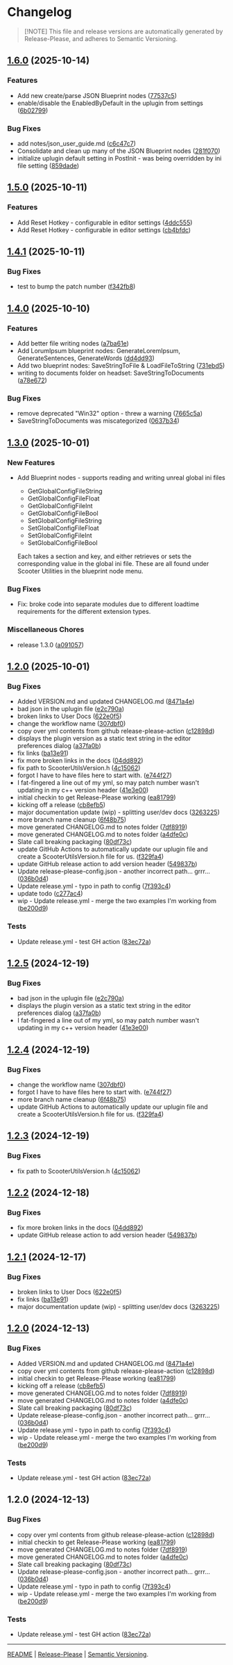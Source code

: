 # Changelog
>[!NOTE] This file and release versions are automatically generated by Release-Please, and adheres to Semantic Versioning.


## [1.6.0](https://github.com/ScottKirvan/ScooterUtils/compare/v1.5.0...v1.6.0) (2025-10-14)


### Features

* Add new create/parse JSON Blueprint nodes ([77537c5](https://github.com/ScottKirvan/ScooterUtils/commit/77537c5b595aab009cb0edd012ce83444fec2969))
* enable/disable the EnabledByDefault in the uplugin from settings ([6b02799](https://github.com/ScottKirvan/ScooterUtils/commit/6b02799682f9d2f8a7b25d9859db663c629cc1e4))


### Bug Fixes

* add notes/json_user_guide.md ([c6c47c7](https://github.com/ScottKirvan/ScooterUtils/commit/c6c47c7f15ae94b45ed0e7e001949d89d7264157))
* Consolidate and clean up many of the JSON Blueprint nodes ([281f070](https://github.com/ScottKirvan/ScooterUtils/commit/281f07085b4c0b61fbfab61b89abf7df1c523339))
* initialize uplugin default setting in PostInit - was being overridden by ini file setting ([859dade](https://github.com/ScottKirvan/ScooterUtils/commit/859dade996d50e9c0ad022bbdf8f9a0290df58be))

## [1.5.0](https://github.com/ScottKirvan/ScooterUtils/compare/v1.4.1...v1.5.0) (2025-10-11)


### Features

* Add Reset Hotkey - configurable in editor settings ([4ddc555](https://github.com/ScottKirvan/ScooterUtils/commit/4ddc5556e8f698dd67a0f151214a30bea53747c6))
* Add Reset Hotkey - configurable in editor settings ([cb4bfdc](https://github.com/ScottKirvan/ScooterUtils/commit/cb4bfdc3e34354df3231b6ba8ebf6183d41aa97f))

## [1.4.1](https://github.com/ScottKirvan/ScooterUtils/compare/v1.4.0...v1.4.1) (2025-10-11)


### Bug Fixes

* test to bump the patch number ([f342fb8](https://github.com/ScottKirvan/ScooterUtils/commit/f342fb89921d90bd8facc47242609d3734935660))

## [1.4.0](https://github.com/ScottKirvan/ScooterUtils/compare/v1.3.0...v1.4.0) (2025-10-10)


### Features

* Add better file writing nodes ([a7ba61e](https://github.com/ScottKirvan/ScooterUtils/commit/a7ba61edae759bedec31f8f49da03fb38a9343ce))
* Add LorumIpsum blueprint nodes: GenerateLoremIpsum, GenerateSentences, GenerateWords ([dd4dd93](https://github.com/ScottKirvan/ScooterUtils/commit/dd4dd9378b99ec4ff765cf142d84953ddd88cb46))
* Add two blueprint nodes: SaveStringToFile & LoadFileToString ([731ebd5](https://github.com/ScottKirvan/ScooterUtils/commit/731ebd530a81c8c47d04dff34ad46a4d8e7e4d3a))
* writing to documents folder on headset: SaveStringToDocuments ([a78e672](https://github.com/ScottKirvan/ScooterUtils/commit/a78e672428a27d90fbdaf35e95279e3645c827f6))


### Bug Fixes

* remove deprecated "Win32" option - threw a warning ([7665c5a](https://github.com/ScottKirvan/ScooterUtils/commit/7665c5a57ad0ec5682b4dbbe7d95d455e436e179))
* SaveStringToDocuments was miscategorized ([0637b34](https://github.com/ScottKirvan/ScooterUtils/commit/0637b34944bae8a0c6709a0575133326e085b531))

## [1.3.0](https://github.com/ScottKirvan/ScooterUtils/compare/v1.2.5...v1.3.0) (2025-10-01)


### New Features
* Add Blueprint nodes - supports reading and writing unreal global ini files  
  * GetGlobalConfigFileString
  * GetGlobalConfigFileFloat
  * GetGlobalConfigFileInt
  * GetGlobalConfigFileBool
  * SetGlobalConfigFileString
  * SetGlobalConfigFileFloat
  * SetGlobalConfigFileInt
  * SetGlobalConfigFileBool  

  Each takes a section and key, and either retrieves or sets the corresponding value in the global ini file.
  These are all found under Scooter Utilities in the blueprint node menu.

### Bug Fixes
* Fix: broke code into separate modules due to different loadtime requirements for the different extension types.


### Miscellaneous Chores

* release 1.3.0 ([a091057](https://github.com/ScottKirvan/ScooterUtils/commit/a09105705e410168dd924d0ac20bed0050102eab))

## [1.2.0](https://github.com/ScottKirvan/ScooterUtils/compare/v1.3.0...v1.2.0) (2025-10-01)


### Bug Fixes

* Added VERSION.md and updated CHANGELOG.md ([8471a4e](https://github.com/ScottKirvan/ScooterUtils/commit/8471a4ec24f92f8589398aab52dfe86b37012920))
* bad json in the uplugin file ([e2c790a](https://github.com/ScottKirvan/ScooterUtils/commit/e2c790abe09ed5d8e2493621107a1622e37ead5d))
* broken links to User Docs ([622e0f5](https://github.com/ScottKirvan/ScooterUtils/commit/622e0f57467211585137a1ada2a22cde73517b30))
* change the workflow name ([307dbf0](https://github.com/ScottKirvan/ScooterUtils/commit/307dbf0acdcaee12cde55c9b8471b1b50a6f369d))
* copy over yml contents from github release-please-action ([c12898d](https://github.com/ScottKirvan/ScooterUtils/commit/c12898d98c6d83ef63ecdf0b56016c5cffda1170))
* displays the plugin version as a static text string in the editor preferences dialog ([a37fa0b](https://github.com/ScottKirvan/ScooterUtils/commit/a37fa0b0c66cba41ead84311688efff443a7331d))
* fix links ([ba13e91](https://github.com/ScottKirvan/ScooterUtils/commit/ba13e91be3649da9a5c8a4df7b155e71fdc7c199))
* fix more broken links in the docs ([04dd892](https://github.com/ScottKirvan/ScooterUtils/commit/04dd89209e6217c61f79446649321975bd47b9d7))
* fix path to ScooterUtilsVersion.h ([4c15062](https://github.com/ScottKirvan/ScooterUtils/commit/4c1506237700c08e5057e6392ec059112fc9fd9b))
* forgot I have to have files here to start with. ([e744f27](https://github.com/ScottKirvan/ScooterUtils/commit/e744f27f9e3e1a9249710a843d749023ddf29890))
* I fat-fingered a line out of my yml, so may patch number wasn't updating in my c++ version header ([41e3e00](https://github.com/ScottKirvan/ScooterUtils/commit/41e3e003553c48e80d23304f8ab5dc567b1ae87b))
* initial checkin to get Release-Please working ([ea81799](https://github.com/ScottKirvan/ScooterUtils/commit/ea81799be2d25ea5c86eeb35d562d9933e63136a))
* kicking off a release ([cb8efb5](https://github.com/ScottKirvan/ScooterUtils/commit/cb8efb51809b5f577939598539e2dff73f81ffbe))
* major documentation update (wip) - splitting user/dev docs ([3263225](https://github.com/ScottKirvan/ScooterUtils/commit/32632255a2a9964dc7d03bf8ac04754d08b46aa0))
* more branch name cleanup ([6f48b75](https://github.com/ScottKirvan/ScooterUtils/commit/6f48b75065d3f267dc511f872778045fe4a195af))
* move generated CHANGELOG.md to notes folder ([7df8919](https://github.com/ScottKirvan/ScooterUtils/commit/7df89197b274a9dd6deddcf567ef13c10301d44d))
* move generated CHANGELOG.md to notes folder ([a4dfe0c](https://github.com/ScottKirvan/ScooterUtils/commit/a4dfe0c4616e347cc96902dcfce50216b61f62b7))
* Slate call breaking packaging ([80df73c](https://github.com/ScottKirvan/ScooterUtils/commit/80df73c77124a0bdfe72451f82b66208958aa3c1))
* update GitHub Actions to automatically update our uplugin file and create a ScooterUtilsVersion.h file for us. ([f329fa4](https://github.com/ScottKirvan/ScooterUtils/commit/f329fa45c62c76e8366b0b6f757654440c0fa427))
* update GitHub release action to add version header ([549837b](https://github.com/ScottKirvan/ScooterUtils/commit/549837b7fdbbc2957a782c7ee99a514260f6cefc))
* Update release-please-config.json - another incorrect path... grrr... ([036b0d4](https://github.com/ScottKirvan/ScooterUtils/commit/036b0d4ace579c69867dfa9a9383ca0e66e4b485))
* Update release.yml - typo in path to config ([7f393c4](https://github.com/ScottKirvan/ScooterUtils/commit/7f393c4b975f0b097803eee10ce7b9a5f7eeaca7))
* update todo ([c277ac4](https://github.com/ScottKirvan/ScooterUtils/commit/c277ac4572f09f815b6899dfc22c9fc3db624c55))
* wip - Update release.yml - merge the two examples I'm working from ([be200d9](https://github.com/ScottKirvan/ScooterUtils/commit/be200d9d9f5a310516ba2ce39e9da4a6857e801a))


### Tests

* Update release.yml - test GH action ([83ec72a](https://github.com/ScottKirvan/ScooterUtils/commit/83ec72abcd6c3f33955d28f5dd3cb0c1d5817e4c))

## [1.2.5](https://github.com/ScottKirvan/ScooterUtils/compare/v1.2.4...v1.2.5) (2024-12-19)


### Bug Fixes

* bad json in the uplugin file ([e2c790a](https://github.com/ScottKirvan/ScooterUtils/commit/e2c790abe09ed5d8e2493621107a1622e37ead5d))
* displays the plugin version as a static text string in the editor preferences dialog ([a37fa0b](https://github.com/ScottKirvan/ScooterUtils/commit/a37fa0b0c66cba41ead84311688efff443a7331d))
* I fat-fingered a line out of my yml, so may patch number wasn't updating in my c++ version header ([41e3e00](https://github.com/ScottKirvan/ScooterUtils/commit/41e3e003553c48e80d23304f8ab5dc567b1ae87b))

## [1.2.4](https://github.com/ScottKirvan/ScooterUtils/compare/v1.2.3...v1.2.4) (2024-12-19)


### Bug Fixes

* change the workflow name ([307dbf0](https://github.com/ScottKirvan/ScooterUtils/commit/307dbf0acdcaee12cde55c9b8471b1b50a6f369d))
* forgot I have to have files here to start with. ([e744f27](https://github.com/ScottKirvan/ScooterUtils/commit/e744f27f9e3e1a9249710a843d749023ddf29890))
* more branch name cleanup ([6f48b75](https://github.com/ScottKirvan/ScooterUtils/commit/6f48b75065d3f267dc511f872778045fe4a195af))
* update GitHub Actions to automatically update our uplugin file and create a ScooterUtilsVersion.h file for us. ([f329fa4](https://github.com/ScottKirvan/ScooterUtils/commit/f329fa45c62c76e8366b0b6f757654440c0fa427))

## [1.2.3](https://github.com/ScottKirvan/ScooterUtils/compare/v1.2.2...v1.2.3) (2024-12-19)


### Bug Fixes

* fix path to ScooterUtilsVersion.h ([4c15062](https://github.com/ScottKirvan/ScooterUtils/commit/4c1506237700c08e5057e6392ec059112fc9fd9b))

## [1.2.2](https://github.com/ScottKirvan/ScooterUtils/compare/v1.2.1...v1.2.2) (2024-12-18)


### Bug Fixes

* fix more broken links in the docs ([04dd892](https://github.com/ScottKirvan/ScooterUtils/commit/04dd89209e6217c61f79446649321975bd47b9d7))
* update GitHub release action to add version header ([549837b](https://github.com/ScottKirvan/ScooterUtils/commit/549837b7fdbbc2957a782c7ee99a514260f6cefc))

## [1.2.1](https://github.com/ScottKirvan/ScooterUtils/compare/v1.2.0...v1.2.1) (2024-12-17)


### Bug Fixes

* broken links to User Docs ([622e0f5](https://github.com/ScottKirvan/ScooterUtils/commit/622e0f57467211585137a1ada2a22cde73517b30))
* fix links ([ba13e91](https://github.com/ScottKirvan/ScooterUtils/commit/ba13e91be3649da9a5c8a4df7b155e71fdc7c199))
* major documentation update (wip) - splitting user/dev docs ([3263225](https://github.com/ScottKirvan/ScooterUtils/commit/32632255a2a9964dc7d03bf8ac04754d08b46aa0))

## [1.2.0](https://github.com/ScottKirvan/ScooterUtils/compare/v1.2.0...v1.2.0) (2024-12-13)


### Bug Fixes

* Added VERSION.md and updated CHANGELOG.md ([8471a4e](https://github.com/ScottKirvan/ScooterUtils/commit/8471a4ec24f92f8589398aab52dfe86b37012920))
* copy over yml contents from github release-please-action ([c12898d](https://github.com/ScottKirvan/ScooterUtils/commit/c12898d98c6d83ef63ecdf0b56016c5cffda1170))
* initial checkin to get Release-Please working ([ea81799](https://github.com/ScottKirvan/ScooterUtils/commit/ea81799be2d25ea5c86eeb35d562d9933e63136a))
* kicking off a release ([cb8efb5](https://github.com/ScottKirvan/ScooterUtils/commit/cb8efb51809b5f577939598539e2dff73f81ffbe))
* move generated CHANGELOG.md to notes folder ([7df8919](https://github.com/ScottKirvan/ScooterUtils/commit/7df89197b274a9dd6deddcf567ef13c10301d44d))
* move generated CHANGELOG.md to notes folder ([a4dfe0c](https://github.com/ScottKirvan/ScooterUtils/commit/a4dfe0c4616e347cc96902dcfce50216b61f62b7))
* Slate call breaking packaging ([80df73c](https://github.com/ScottKirvan/ScooterUtils/commit/80df73c77124a0bdfe72451f82b66208958aa3c1))
* Update release-please-config.json - another incorrect path... grrr... ([036b0d4](https://github.com/ScottKirvan/ScooterUtils/commit/036b0d4ace579c69867dfa9a9383ca0e66e4b485))
* Update release.yml - typo in path to config ([7f393c4](https://github.com/ScottKirvan/ScooterUtils/commit/7f393c4b975f0b097803eee10ce7b9a5f7eeaca7))
* wip - Update release.yml - merge the two examples I'm working from ([be200d9](https://github.com/ScottKirvan/ScooterUtils/commit/be200d9d9f5a310516ba2ce39e9da4a6857e801a))


### Tests

* Update release.yml - test GH action ([83ec72a](https://github.com/ScottKirvan/ScooterUtils/commit/83ec72abcd6c3f33955d28f5dd3cb0c1d5817e4c))

## 1.2.0 (2024-12-13)


### Bug Fixes

* copy over yml contents from github release-please-action ([c12898d](https://github.com/ScottKirvan/ScooterUtils/commit/c12898d98c6d83ef63ecdf0b56016c5cffda1170))
* initial checkin to get Release-Please working ([ea81799](https://github.com/ScottKirvan/ScooterUtils/commit/ea81799be2d25ea5c86eeb35d562d9933e63136a))
* move generated CHANGELOG.md to notes folder ([7df8919](https://github.com/ScottKirvan/ScooterUtils/commit/7df89197b274a9dd6deddcf567ef13c10301d44d))
* move generated CHANGELOG.md to notes folder ([a4dfe0c](https://github.com/ScottKirvan/ScooterUtils/commit/a4dfe0c4616e347cc96902dcfce50216b61f62b7))
* Slate call breaking packaging ([80df73c](https://github.com/ScottKirvan/ScooterUtils/commit/80df73c77124a0bdfe72451f82b66208958aa3c1))
* Update release-please-config.json - another incorrect path... grrr... ([036b0d4](https://github.com/ScottKirvan/ScooterUtils/commit/036b0d4ace579c69867dfa9a9383ca0e66e4b485))
* Update release.yml - typo in path to config ([7f393c4](https://github.com/ScottKirvan/ScooterUtils/commit/7f393c4b975f0b097803eee10ce7b9a5f7eeaca7))
* wip - Update release.yml - merge the two examples I'm working from ([be200d9](https://github.com/ScottKirvan/ScooterUtils/commit/be200d9d9f5a310516ba2ce39e9da4a6857e801a))


### Tests

* Update release.yml - test GH action ([83ec72a](https://github.com/ScottKirvan/ScooterUtils/commit/83ec72abcd6c3f33955d28f5dd3cb0c1d5817e4c))


---
[README](../README.md) | [Release-Please](https://github.com/googleapis/release-please-action) |
[Semantic Versioning](https://semver.org/spec/v2.0.0.html).
